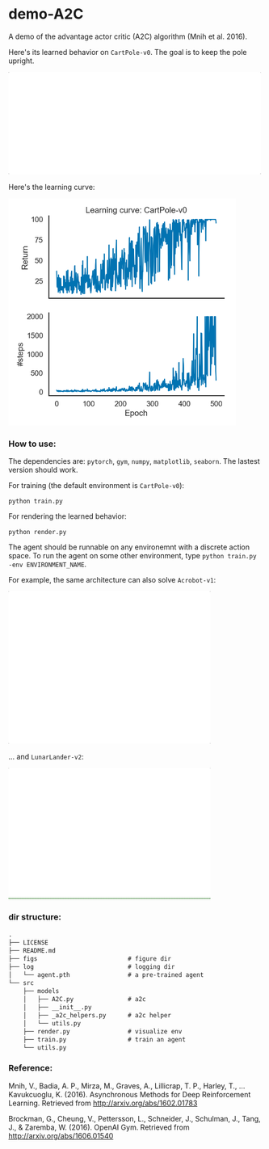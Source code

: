 # demo-A2C

A demo of the advantage actor critic (A2C) algorithm (Mnih et al. 2016). 

Here's its learned behavior on `CartPole-v0`. The goal is to keep the pole upright. 

<img src="https://github.com/qihongl/demo-advantage-actor-critic/blob/master/figs/render-CartPole-v0.gif" width=500>

Here's the learning curve: 

<img src="https://github.com/qihongl/demo-advantage-actor-critic/blob/master/figs/lc-CartPole-v0.png" width=450>


### How to use: 

The dependencies are: `pytorch`, `gym`, `numpy`, `matplotlib`, `seaborn`. The lastest version should work. 

For training (the default environment is `CartPole-v0`): 
```
python train.py
```

For rendering the learned behavior:
```
python render.py
```

The agent should be runnable on any environemnt with a discrete action space. To run the agent on some other environment, type `python train.py -env ENVIRONMENT_NAME`.

For example, the same architecture can also solve `Acrobot-v1`: 

<img src="https://github.com/qihongl/demo-advantage-actor-critic/blob/master/figs/render-Acrobot-v1.gif" width=400>


... and `LunarLander-v2`: 

<img src="https://github.com/qihongl/demo-advantage-actor-critic/blob/master/figs/render-LunarLander-v2.gif" width=400>



### dir structure: 
```
.
├── LICENSE
├── README.md
├── figs                         # figure dir
├── log                          # logging dir 
│   └── agent.pth                # a pre-trained agent
└── src
    ├── models
    │   ├── A2C.py               # a2c
    │   ├── __init__.py
    │   ├── _a2c_helpers.py      # a2c helper 
    │   └── utils.py
    ├── render.py                # visualize env 
    ├── train.py                 # train an agent
    └── utils.py

```

### Reference: 

Mnih, V., Badia, A. P., Mirza, M., Graves, A., Lillicrap, T. P., Harley, T., … Kavukcuoglu, K. (2016). Asynchronous Methods for Deep Reinforcement Learning. Retrieved from http://arxiv.org/abs/1602.01783

Brockman, G., Cheung, V., Pettersson, L., Schneider, J., Schulman, J., Tang, J., & Zaremba, W. (2016). OpenAI Gym. Retrieved from http://arxiv.org/abs/1606.01540
